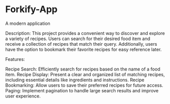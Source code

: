 # Forkify-App
A modern application

Description:
This project provides a convenient way to discover and explore a variety of recipes. Users can search for their desired food item and receive a collection of recipes that match their query. Additionally, users have the option to bookmark their favorite recipes for easy reference later.

Features:

Recipe Search: Efficiently search for recipes based on the name of a food item.
Recipe Display: Present a clear and organized list of matching recipes, including essential details like ingredients and instructions.
Recipe Bookmarking: Allow users to save their preferred recipes for future access.
Paging: Implement pagination to handle large search results and improve user experience.
